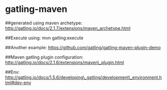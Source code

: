 # gatling-maven

##generated using maven archetype:
http://gatling.io/docs/2.1.7/extensions/maven_archetype.html

##Execute using:
mvn gatling:execute

##Another example:
https://github.com/gatling/gatling-maven-plugin-demo

##Maven gatling plugin configuration:
http://gatling.io/docs/2.1.6/extensions/maven\_plugin.html

##Env:
http://gatling.io/docs/1.5.6/developing\_gatling/development\_environment.html#dev-env


